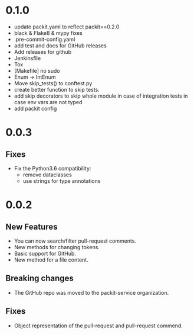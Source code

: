 # 0.1.0

* update packit.yaml to reflect packit==0.2.0
* black & Flake8 & mypy fixes
* .pre-commit-config.yaml
* add test and docs for GitHub releases
* Add releases for github
* Jenkinsfile
* Tox
* [Makefile] no sudo
* Enum -> IntEnum
* Move skip_tests() to conftest.py
* create better function to skip tests.
* add skip decorators to skip whole module in case of integration tests in case env vars are not typed
* add packit config

# 0.0.3

## Fixes

* Fix the Python3.6 compatibility:
    * remove dataclasses
    * use strings for type annotations

# 0.0.2

## New Features

* You can now search/filter pull-request comments.
* New methods for changing tokens.
* Basic support for GitHub.
* New method for a file content.

## Breaking changes

* The GitHub repo was moved to the packit-service organization.

## Fixes

* Object representation of the pull-request and pull-request commend.
